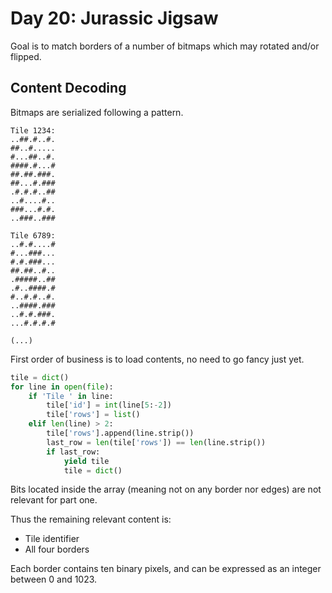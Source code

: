 # Day 20: Jurassic Jigsaw

Goal is to match borders of a number of bitmaps which may rotated and/or flipped.

## Content Decoding

Bitmaps are serialized following a pattern.

```
Tile 1234:
..##.#..#.
##..#.....
#...##..#.
####.#...#
##.##.###.
##...#.###
.#.#.#..##
..#....#..
###...#.#.
..###..###

Tile 6789:
..#.#....#
#...###...
#.#.###...
##.##..#..
.#####..##
.#..####.#
#..#.#..#.
..####.###
..#.#.###.
...#.#.#.#

(...)
```

First order of business is to load contents, no need to go fancy just yet.

```python
tile = dict()
for line in open(file):
    if 'Tile ' in line:
        tile['id'] = int(line[5:-2])
        tile['rows'] = list()
    elif len(line) > 2:
        tile['rows'].append(line.strip())
        last_row = len(tile['rows']) == len(line.strip())
        if last_row:
            yield tile
            tile = dict()
```

Bits located inside the array (meaning not on any border nor edges) are not relevant for part one.

Thus the remaining relevant content is:
* Tile identifier
* All four borders

Each border contains ten binary pixels, and can be expressed as an integer between 0 and 1023.
